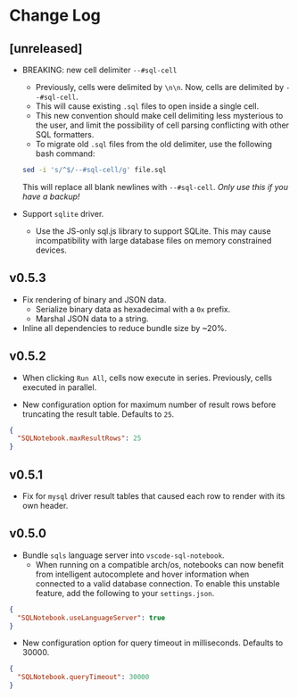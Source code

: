 # Change Log

## [unreleased]

- BREAKING: new cell delimiter `--#sql-cell`

  - Previously, cells were delimited by `\n\n`. Now, cells are delimited by `--#sql-cell`.
  - This will cause existing `.sql` files to open inside a single cell.
  - This new convention should make cell delimiting less mysterious to the user, and limit
    the possibility of cell parsing conflicting with other SQL formatters.
  - To migrate old `.sql` files from the old delimiter, use the following bash command:

  ```sh
  sed -i 's/^$/--#sql-cell/g' file.sql
  ```

  This will replace all blank newlines with `--#sql-cell`. _Only use this if you have a backup!_

- Support `sqlite` driver.
  - Use the JS-only sql.js library to support SQLite. This may cause incompatibility with large
    database files on memory constrained devices.

## v0.5.3

- Fix rendering of binary and JSON data.
  - Serialize binary data as hexadecimal with a `0x` prefix.
  - Marshal JSON data to a string.
- Inline all dependencies to reduce bundle size by ~20%.

## v0.5.2

- When clicking `Run All`, cells now execute in series. Previously, cells executed in parallel.

- New configuration option for maximum number of result rows before truncating the result table.
  Defaults to `25`.

```json
{
  "SQLNotebook.maxResultRows": 25
}
```

## v0.5.1

- Fix for `mysql` driver result tables that caused each row to render with its own header.

## v0.5.0

- Bundle `sqls` language server into `vscode-sql-notebook`.
  - When running on a compatible arch/os, notebooks can now
    benefit from intelligent autocomplete and hover information
    when connected to a valid database connection. To enable this unstable
    feature, add the following to your `settings.json`.

```json
{
  "SQLNotebook.useLanguageServer": true
}
```

- New configuration option for query timeout in milliseconds. Defaults to 30000.

```json
{
  "SQLNotebook.queryTimeout": 30000
}
```
